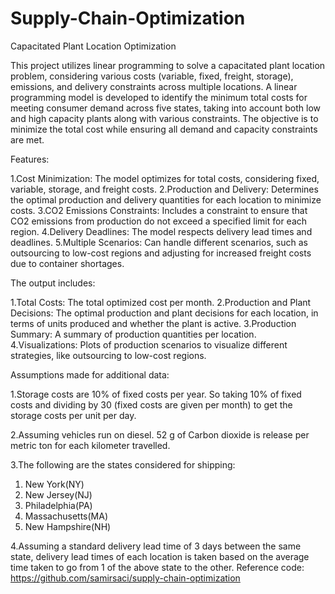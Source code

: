 # Supply-Chain-Optimization
Capacitated Plant Location Optimization


This project utilizes linear programming to solve a capacitated plant location problem, considering various costs (variable, fixed, freight, storage), 
emissions, and delivery constraints across multiple locations.
A linear programming model is developed to identify the minimum total costs for meeting consumer demand across five states, taking into account 
both low and high capacity plants along with various constraints.
The objective is to minimize the total cost while ensuring all demand and capacity constraints are met.

Features:

1.Cost Minimization: The model optimizes for total costs, considering fixed, variable, storage, and freight costs.
2.Production and Delivery: Determines the optimal production and delivery quantities for each location to minimize costs.
3.CO2 Emissions Constraints: Includes a constraint to ensure that CO2 emissions from production do not exceed a specified limit for each region.
4.Delivery Deadlines: The model respects delivery lead times and deadlines.
5.Multiple Scenarios: Can handle different scenarios, such as outsourcing to low-cost regions and adjusting for increased freight costs due to container shortages.

The output includes:

1.Total Costs: The total optimized cost per month.
2.Production and Plant Decisions: The optimal production and plant decisions for each location, in terms of units produced and whether the plant is active.
3.Production Summary: A summary of production quantities per location.
4.Visualizations: Plots of production scenarios to visualize different strategies, like outsourcing to low-cost regions.

Assumptions made for additional data:

1.Storage costs are 10% of fixed costs per year. So taking 10% of fixed costs and dividing by 30 (fixed costs are given per month) 
  to get the storage costs per unit per day.

2.Assuming vehicles run on diesel. 52 g of Carbon dioxide is release per metric ton for each kilometer travelled.


3.The following are the states considered for shipping:

1. New York(NY)
2. New Jersey(NJ)
3. Philadelphia(PA)
4. Massachusetts(MA)
5. New Hampshire(NH)

4.Assuming a standard delivery lead time of 3 days between the same state, delivery lead times of each location is taken 
based on the average time taken to go from 1 of the above state to the other.
Reference code:
https://github.com/samirsaci/supply-chain-optimization
